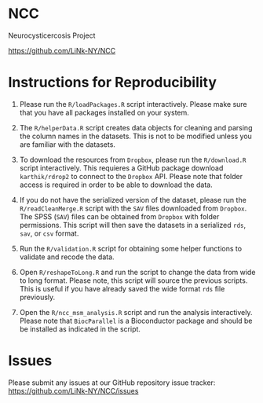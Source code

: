 # NCC

Neurocysticercosis Project

https://github.com/LiNk-NY/NCC

# Instructions for Reproducibility

1. Please run the `R/loadPackages.R` script interactively. Please make sure
that you have all packages installed on your system.

2. The `R/helperData.R` script creates data objects for cleaning and parsing
the column names in the datasets. This is not to be modified unless you are
familiar with the datasets.

3. To download the resources from `Dropbox`, please run the `R/download.R`
script interactively. This requieres a GitHub package download `karthik/rdrop2`
to connect to the `Dropbox` API. Please note that folder access is required
in order to be able to download the data.

4. If you do not have the serialized version of the dataset, please run the
`R/readCleanMerge.R` script with the `SAV` files downloaded from `Dropbox`.
The SPSS (`SAV`) files can be obtained from `Dropbox` with folder permissions.
This script will then save the datasets in a serialized `rds`, `sav`, or `csv`
format.

5. Run the `R/validation.R` script for obtaining some helper functions to
validate and recode the data.

6. Open `R/reshapeToLong.R` and run the script to change the data from wide
to long format. Please note, this script will source the previous scripts.
This is useful if you have already saved the wide format `rds` file previously.

7. Open the `R/ncc_msm_analysis.R` script and run the analysis interactively.
Please note that `BiocParallel` is a Bioconductor package and should be
be installed as indicated in the script.

# Issues

Please submit any issues at our GitHub repository issue tracker:
https://github.com/LiNk-NY/NCC/issues
